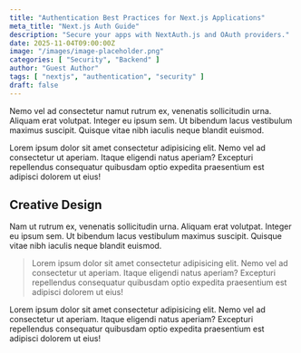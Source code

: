 ```yaml
---
title: "Authentication Best Practices for Next.js Applications"
meta_title: "Next.js Auth Guide"
description: "Secure your apps with NextAuth.js and OAuth providers."
date: 2025-11-04T09:00:00Z
image: "/images/image-placeholder.png"
categories: [ "Security", "Backend" ]
author: "Guest Author"
tags: [ "nextjs", "authentication", "security" ]
draft: false
---
```


Nemo vel ad consectetur namut rutrum ex, venenatis sollicitudin urna. Aliquam erat volutpat. Integer eu ipsum sem. Ut
bibendum lacus vestibulum maximus suscipit. Quisque vitae nibh iaculis neque blandit euismod.

Lorem ipsum dolor sit amet consectetur adipisicing elit. Nemo vel ad consectetur ut aperiam. Itaque eligendi natus
aperiam? Excepturi repellendus consequatur quibusdam optio expedita praesentium est adipisci dolorem ut eius!

## Creative Design

Nam ut rutrum ex, venenatis sollicitudin urna. Aliquam erat volutpat. Integer eu ipsum sem. Ut bibendum lacus vestibulum
maximus suscipit. Quisque vitae nibh iaculis neque blandit euismod.

> Lorem ipsum dolor sit amet consectetur adipisicing elit. Nemo vel ad consectetur ut aperiam. Itaque eligendi natus
> aperiam? Excepturi repellendus consequatur quibusdam optio expedita praesentium est adipisci dolorem ut eius!

Lorem ipsum dolor sit amet consectetur adipisicing elit. Nemo vel ad consectetur ut aperiam. Itaque eligendi natus
aperiam? Excepturi repellendus consequatur quibusdam optio expedita praesentium est adipisci dolorem ut eius!
